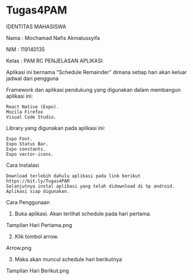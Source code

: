 # Tugas4PAM
IDENTITAS MAHASISWA

Nama : Mochamad Nafis Akmalussyifa

NIM : 119140135

Kelas : PAM RC
PENJELASAN APLIKASI

Aplikasi ini bernama "Schedule Remainder" dimana setiap hari akan keluar jadwal dari pengguna

Framework dan aplikasi pendukung yang digunakan dalam membangun aplikasi ini:

    React Native (Expo).
    Mozila Firefox
    Visual Code Studio.

Library yang digunakan pada aplikasi ini:

    Expo Font.
    Expo Status Bar.
    Expo constants.
    Expo vector-icons.

Cara Instalasi

    Download terlebih dahulu aplikasi pada link berikut https://bit.ly/Tugas4PAM
    Selanjutnya instal aplikasi yang telah didownload di hp android.
    Aplikasi siap digunakan.

Cara Penggunaan

1. Buka aplikasi. Akan terlihat schedule pada hari pertama.

Tampilan Hari Pertama.png

2. Klik tombol arrow.

Arrow.png

3. Maka akan muncul schedule hari berikutnya

Tampilan Hari Berikut.png
